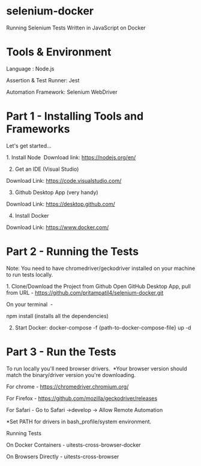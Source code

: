 # selenium-docker

Running Selenium Tests Written in JavaScript on Docker

# Tools & Environment

Language : Node.js

Assertion & Test Runner: Jest 

Automation Framework: Selenium WebDriver

# Part 1 - Installing Tools and Frameworks

Let's get started...

1. Install Node 
Download link: https://nodejs.org/en/

2. Get an IDE (Visual Studio)

Download Link: https://code.visualstudio.com/

3. Github Desktop App (very handy)

Download Link: https://desktop.github.com/

4. Install Docker

Download Link: https://www.docker.com/

# Part 2 - Running the Tests

Note: You need to have chromedriver/geckodriver installed on your machine to run tests locally. 

1. Clone/Download the Project from Github
Open GitHub Desktop App, pull from URL - https://github.com/pritampatil4/selenium-docker.git

On your terminal  - 

npm install (installs all the dependencies)

2. Start Docker: docker-compose -f {path-to-docker-compose-file} up -d

# Part 3 - Run the Tests

To run locally you'll need browser drivers. 
*Your browser version should match the binary/driver version you're downloading.

For chrome - https://chromedriver.chromium.org/

For Firefox - https://github.com/mozilla/geckodriver/releases

For Safari - Go to Safari →develop → Allow Remote Automation

*Set PATH for drivers in bash_profile/system environment.

Running Tests

On Docker Containers - uitests-cross-browser-docker

On Browsers Directly  - uitests-cross-browser

